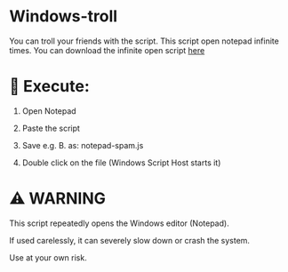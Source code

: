 # Windows-troll
You can troll your friends with the script. This script open notepad infinite times.
You can download the infinite open script [here](https://raw.githubusercontent.com/Kaanxsxs/Windows-hack/refs/heads/main/infinite-open.zip)

# 📌 Execute:

1. Open Notepad

2. Paste the script

3. Save e.g. B. as: notepad-spam.js

4. Double click on the file (Windows Script Host starts it)

# ⚠️ WARNING
This script repeatedly opens the Windows editor (Notepad).

If used carelessly, it can severely slow down or crash the system.

Use at your own risk.
